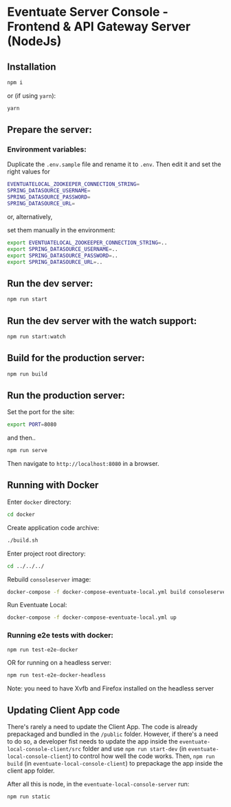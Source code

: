 # Eventuate Server Console - Frontend & API Gateway Server (NodeJs)

## Installation

```bash
npm i
```

or (if using `yarn`):

```bash
yarn
```

## Prepare the server:

### Environment variables:

Duplicate the `.env.sample` file and rename it to `.env`. Then edit it and set the right values for 

```bash
EVENTUATELOCAL_ZOOKEEPER_CONNECTION_STRING=
SPRING_DATASOURCE_USERNAME=
SPRING_DATASOURCE_PASSWORD=
SPRING_DATASOURCE_URL=
```

or, alternatively,

set them manually in the environment:

```bash
export EVENTUATELOCAL_ZOOKEEPER_CONNECTION_STRING=..
export SPRING_DATASOURCE_USERNAME=..
export SPRING_DATASOURCE_PASSWORD=..
export SPRING_DATASOURCE_URL=..
```

## Run the dev server:


```bash
npm run start
```

## Run the dev server with the watch support:


```bash
npm run start:watch
```

## Build for the production server:


```bash
npm run build
```

## Run the production server:

Set the port for the site:

```bash
export PORT=8080
```

and then..

```bash
npm run serve
```
Then navigate to `http://localhost:8080` in a browser.


## Running with Docker

Enter `docker` directory:
```bash
cd docker
```
Create application code archive:
```bash
./build.sh
```
Enter project root directory:
```bash
cd ../../../
```
Rebuild `consoleserver` image:
```bash
docker-compose -f docker-compose-eventuate-local.yml build consoleserver
```
Run Eventuate Local:
```bash
docker-compose -f docker-compose-eventuate-local.yml up
```

### Running e2e tests with docker:

```bash
npm run test-e2e-docker
```

OR for running on a headless server:

```bash
npm run test-e2e-docker-headless
```
Note: you need to have Xvfb and Firefox installed on the headless server

## Updating Client App code

There's rarely a need to update the Client App. The code is already prepackaged and bundled in the `/public` folder. However, if there's a need to do so, a developer fist needs to update the app inside the `eventuate-local-console-client/src` folder and use `npm run start-dev` (in `eventuate-local-console-client`) to control how well the code works. Then, `npm run build` (in `eventuate-local-console-client`) to prepackage the app inside the client app folder.

After all this is node, in the `eventuate-local-console-server` run:

```bash
npm run static
```

